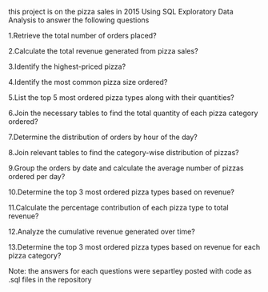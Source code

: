 this project is on the pizza sales in 2015 
Using SQL Exploratory Data Analysis to answer the following questions


1.Retrieve the total number of orders placed?

2.Calculate the total revenue generated from pizza sales?

3.Identify the highest-priced pizza?

4.Identify the most common pizza size ordered?

5.List the top 5 most ordered pizza types along with their quantities?

6.Join the necessary tables to find the total quantity of each pizza category ordered?

7.Determine the distribution of orders by hour of the day?

8.Join relevant tables to find the category-wise distribution of pizzas?

9.Group the orders by date and calculate the average number of pizzas ordered per day?

10.Determine the top 3 most ordered pizza types based on revenue?

11.Calculate the percentage contribution of each pizza type to total revenue?

12.Analyze the cumulative revenue generated over time?

13.Determine the top 3 most ordered pizza types based on revenue for each pizza category?

Note: the answers for each questions were separtley posted with code as .sql files in the repository
